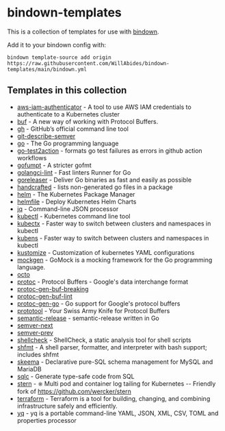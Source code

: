 # bindown-templates

This is a collection of templates for use with [bindown](https://github.com/willabides/bindown).

Add it to your bindown config with:

```
bindown template-source add origin https://raw.githubusercontent.com/WillAbides/bindown-templates/main/bindown.yml
```

## Templates in this collection
<!--- everything between the next line and the "end usage output" comment is generated by script/generate-readme --->
<!--- start usage output --->
- [aws-iam-authenticator](https://github.com/kubernetes-sigs/aws-iam-authenticator) - A tool to use AWS IAM credentials to authenticate to a Kubernetes cluster
- [buf](https://github.com/bufbuild/buf) - A new way of working with Protocol Buffers.
- [gh](https://github.com/cli/cli) - GitHub’s official command line tool
- [git-describe-semver](https://github.com/choffmeister/git-describe-semver)
- [go](https://golang.org/) - The Go programming language
- [go-test2action](https://github.com/willabides/go-test2action) - formats go test failures as errors in github action workflows
- [gofumpt](https://github.com/mvdan/gofumpt) - A stricter gofmt
- [golangci-lint](https://github.com/golangci/golangci-lint) - Fast linters Runner for Go
- [goreleaser](https://github.com/goreleaser/goreleaser) - Deliver Go binaries as fast and easily as possible
- [handcrafted](https://github.com/willabides/handcrafted) - lists non-generated go files in a package
- [helm](https://helm.sh/) - The Kubernetes Package Manager
- [helmfile](https://github.com/roboll/helmfile) - Deploy Kubernetes Helm Charts
- [jq](https://github.com/stedolan/jq) - Command-line JSON processor
- [kubectl](https://kubernetes.io/docs/reference/kubectl/) - Kubernetes command line tool
- [kubectx](https://github.com/ahmetb/kubectx) - Faster way to switch between clusters and namespaces in kubectl
- [kubens](https://github.com/ahmetb/kubectx) - Faster way to switch between clusters and namespaces in kubectl
- [kustomize](https://github.com/kubernetes-sigs/kustomize) - Customization of kubernetes YAML configurations
- [mockgen](https://github.com/golang/mock) - GoMock is a mocking framework for the Go programming language.
- [octo](https://github.com/octo-cli/octo-cli)
- [protoc](https://github.com/protocolbuffers/protobuf) - Protocol Buffers - Google's data interchange format
- [protoc-gen-buf-breaking](https://buf.build/docs/reference/protoc-plugins/#breaking)
- [protoc-gen-buf-lint](https://buf.build/docs/reference/protoc-plugins/#lint)
- [protoc-gen-go](https://github.com/protocolbuffers/protobuf-go) - Go support for Google's protocol buffers
- [prototool](https://github.com/uber/prototool) - Your Swiss Army Knife for Protocol Buffers
- [semantic-release](https://github.com/go-semantic-release/semantic-release) - semantic-release written in Go
- [semver-next](https://github.com/WillAbides/semver-next)
- [semver-prev](https://github.com/willabides/semver-prev)
- [shellcheck](https://github.com/koalaman/shellcheck) - ShellCheck, a static analysis tool for shell scripts
- [shfmt](https://github.com/mvdan/sh) - A shell parser, formatter, and interpreter with bash support; includes shfmt
- [skeema](https://github.com/skeema/skeema) - Declarative pure-SQL schema management for MySQL and MariaDB
- [sqlc](https://github.com/kyleconroy/sqlc) - Generate type-safe code from SQL
- [stern](https://github.com/stern/stern) - ⎈ Multi pod and container log tailing for Kubernetes -- Friendly fork of https://github.com/wercker/stern
- [terraform](https://www.terraform.io/) - Terraform is a tool for building, changing, and combining infrastructure safely and efficiently.
- [yq](https://github.com/mikefarah/yq) - yq is a portable command-line YAML, JSON, XML, CSV, TOML  and properties processor
<!--- end usage output --->
